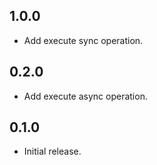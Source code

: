 ## 1.0.0

* Add execute sync operation.

## 0.2.0

* Add execute async operation.

## 0.1.0

* Initial release.
